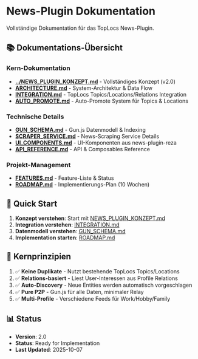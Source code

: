 # News-Plugin Dokumentation

Vollständige Dokumentation für das TopLocs News-Plugin.

## 📚 Dokumentations-Übersicht

### Kern-Dokumentation
- **[../NEWS_PLUGIN_KONZEPT.md](../NEWS_PLUGIN_KONZEPT.md)** - Vollständiges Konzept (v2.0)
- **[ARCHITECTURE.md](ARCHITECTURE.md)** - System-Architektur & Data Flow
- **[INTEGRATION.md](INTEGRATION.md)** - TopLocs Topics/Locations/Relations Integration
- **[AUTO_PROMOTE.md](AUTO_PROMOTE.md)** - Auto-Promote System für Topics & Locations

### Technische Details
- **[GUN_SCHEMA.md](GUN_SCHEMA.md)** - Gun.js Datenmodell & Indexing
- **[SCRAPER_SERVICE.md](SCRAPER_SERVICE.md)** - News-Scraping Service Details
- **[UI_COMPONENTS.md](UI_COMPONENTS.md)** - UI-Komponenten aus news-plugin-reza
- **[API_REFERENCE.md](API_REFERENCE.md)** - API & Composables Reference

### Projekt-Management
- **[FEATURES.md](FEATURES.md)** - Feature-Liste & Status
- **[ROADMAP.md](ROADMAP.md)** - Implementierungs-Plan (10 Wochen)

## 🚀 Quick Start

1. **Konzept verstehen**: Start mit [NEWS_PLUGIN_KONZEPT.md](../NEWS_PLUGIN_KONZEPT.md)
2. **Integration verstehen**: [INTEGRATION.md](INTEGRATION.md)
3. **Datenmodell verstehen**: [GUN_SCHEMA.md](GUN_SCHEMA.md)
4. **Implementation starten**: [ROADMAP.md](ROADMAP.md)

## 🎯 Kernprinzipien

1. ✅ **Keine Duplikate** - Nutzt bestehende TopLocs Topics/Locations
2. ✅ **Relations-basiert** - Liest User-Interessen aus Profile Relations
3. ✅ **Auto-Discovery** - Neue Entities werden automatisch vorgeschlagen
4. ✅ **Pure P2P** - Gun.js für alle Daten, minimaler Relay
5. ✅ **Multi-Profile** - Verschiedene Feeds für Work/Hobby/Family

## 📊 Status

- **Version**: 2.0
- **Status**: Ready for Implementation
- **Last Updated**: 2025-10-07
